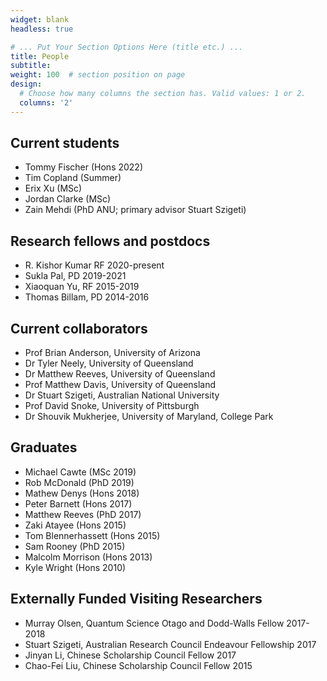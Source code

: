 ```yaml
---
widget: blank
headless: true

# ... Put Your Section Options Here (title etc.) ...
title: People
subtitle:
weight: 100  # section position on page
design:
  # Choose how many columns the section has. Valid values: 1 or 2.
  columns: '2'
---
```


## Current students
- Tommy Fischer (Hons 2022)
- Tim Copland (Summer)
- Erix Xu (MSc)
- Jordan Clarke (MSc)
- Zain Mehdi (PhD ANU; primary advisor Stuart Szigeti)

## Research fellows and postdocs
- R. Kishor Kumar RF 2020-present
- Sukla Pal, PD 2019-2021
- Xiaoquan Yu, RF 2015-2019
- Thomas Billam, PD 2014-2016
  
## Current collaborators
- Prof Brian Anderson, University of Arizona
- Dr Tyler Neely, University of Queensland
- Dr Matthew Reeves, University of Queensland
- Prof Matthew Davis, University of Queensland 
- Dr Stuart Szigeti, Australian National University
- Prof David Snoke, University of Pittsburgh
- Dr Shouvik Mukherjee, University of Maryland, College Park
## Graduates
- Michael Cawte (MSc 2019)
- Rob McDonald (PhD 2019)
- Mathew Denys (Hons 2018)
- Peter Barnett (Hons 2017)
- Matthew Reeves (PhD 2017)
- Zaki Atayee (Hons 2015)
- Tom Blennerhassett (Hons 2015)
- Sam Rooney (PhD 2015)
- Malcolm Morrison (Hons 2013)
- Kyle Wright (Hons 2010)

## Externally Funded Visiting Researchers
- Murray Olsen, Quantum Science Otago and Dodd-Walls Fellow 2017-2018
- Stuart Szigeti, Australian Research Council Endeavour Fellowship 2017
- Jinyan Li, Chinese Scholarship Council Fellow 2017
- Chao-Fei Liu, Chinese Scholarship Council Fellow 2015


